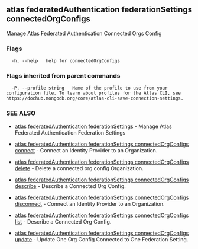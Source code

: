 ## atlas federatedAuthentication federationSettings connectedOrgConfigs

Manage Atlas Federated Authentication Connected Orgs Config






### Flags

```
  -h, --help   help for connectedOrgConfigs

```


### Flags inherited from parent commands

```
  -P, --profile string   Name of the profile to use from your configuration file. To learn about profiles for the Atlas CLI, see https://dochub.mongodb.org/core/atlas-cli-save-connection-settings.

```

### SEE ALSO


* [atlas federatedAuthentication federationSettings](atlas_federatedAuthentication_federationSettings.md)	- Manage Atlas Federated Authentication Federation Settings

* [atlas federatedAuthentication federationSettings connectedOrgConfigs connect](atlas_federatedAuthentication_federationSettings_connectedOrgConfigs_connect.md)	- Connect an Identity Provider to an Organization.

* [atlas federatedAuthentication federationSettings connectedOrgConfigs delete](atlas_federatedAuthentication_federationSettings_connectedOrgConfigs_delete.md)	- Delete a connected org config Organization.

* [atlas federatedAuthentication federationSettings connectedOrgConfigs describe](atlas_federatedAuthentication_federationSettings_connectedOrgConfigs_describe.md)	- Describe a Connected Org Config.

* [atlas federatedAuthentication federationSettings connectedOrgConfigs disconnect](atlas_federatedAuthentication_federationSettings_connectedOrgConfigs_disconnect.md)	- Connect an Identity Provider to an Organization.

* [atlas federatedAuthentication federationSettings connectedOrgConfigs list](atlas_federatedAuthentication_federationSettings_connectedOrgConfigs_list.md)	- Describe a Connected Org Config.

* [atlas federatedAuthentication federationSettings connectedOrgConfigs update](atlas_federatedAuthentication_federationSettings_connectedOrgConfigs_update.md)	- Update One Org Config Connected to One Federation Setting.



